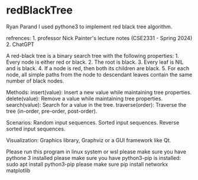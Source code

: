 # redBlackTree
Ryan Parand
I used pythone3 to implement red black tree algorithm.

refrences:
    1. professor Nick Painter's lecture notes (CSE2331 - Spring 2024)
    2. ChatGPT

A red-black tree is a binary search tree with the following properties:
    1. Every node is either red or black.
    2. The root is black.
    3. Every leaf is NIL and is black.
    4. If a node is red, then both its children are black.
    5. For each node, all simple paths from the node to descendant leaves contain the same number of black nodes.

Methods:
    insert(value): Insert a new value while maintaining tree properties.
    delete(value): Remove a value while maintaining tree properties.
    search(value): Search for a value in the tree.
    traverse(order): Traverse the tree (in-order, pre-order, post-order).

Scenarios:
    Random input sequences.
    Sorted input sequences.
    Reverse sorted input sequences.

Visualization:
    Graphics library, Graphviz or a GUI framework like Qt.

Please run this program in linux system or wsl
please make sure you have pythone 3 installed
please make sure you have python3-pip is installed:  sudo apt install python3-pip
please make sure pip install networkx matplotlib
